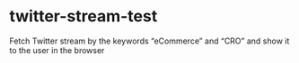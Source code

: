 # twitter-stream-test
Fetch Twitter stream by the keywords “eCommerce” and “CRO” and show it to the user in the browser
